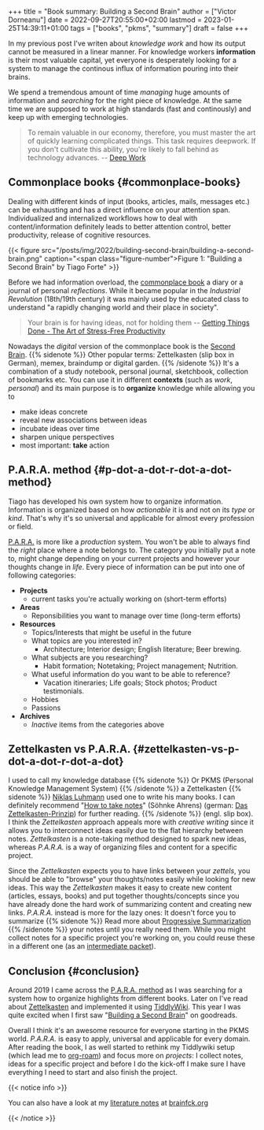 +++
title = "Book summary: Building a Second Brain"
author = ["Victor Dorneanu"]
date = 2022-09-27T20:55:00+02:00
lastmod = 2023-01-25T14:39:11+01:00
tags = ["books", "pkms", "summary"]
draft = false
+++

In my previous post I've writen about _knowledge work_ and how its output cannot be measured
in a linear manner. For knowledge workers **information** is their most valuable capital, yet
everyone is desperately looking for a system to manage the continous influx of information
pouring into their brains.

We spend a tremendous amount of time _managing_ huge amounts of information and _searching_
for the right piece of knowledge. At the same time we are supposed to work at high
standards (fast and continously) and keep up with emerging technologies.

> To remain valuable in our economy, therefore, you must master the art of quickly
> learning complicated things. This task requires deepwork. If you don't cultivate
> this ability, you're likely to fall behind as technology advances.
> -- [Deep Work](https://brainfck.org/book/deep-work)


## Commonplace books {#commonplace-books}

Dealing with different kinds of input (books, articles, mails, messages etc.) can be
exhausting and has a direct influence on your attention span. Individualized and
internalized workflows how to deal with content/information definitely leads to better
attention control, better productivity, release of cognitive resources.

{{< figure src="/posts/img/2022/building-second-brain/building-a-second-brain.png" caption="<span class=\"figure-number\">Figure 1: </span>\"Building a Second Brain\" by Tiago Forte" >}}

Before we had information overload, the [commonplace book](https://brainfck.org/book/building-a-second-brain/#commonplace-books) a diary or a journal of personal
_reflections_. While it became popular in the _Industrial Revolution_ (18th/19th century) it was
mainly used by the educated class to understand "a rapidly changing world and their place in
society".

> Your brain is for having ideas, not for holding them
> -- [Getting Things Done - The Art of Stress-Free Productivity](https://brainfck.org/book/getting-things-done-the-art-of-stress-free-productivity/)

Nowadays the _digital_ version of the commonplace book is the [Second Brain](https://brainfck.org/book/building-a-second-brain/#commonplace-books).
{{% sidenote %}}
Other popular terms: Zettelkasten (slip box in German), memex, braindump or digital garden.
{{% /sidenote %}} It's a combination of a study notebook, personal journal, sketchbook, collection of
bookmarks etc. You can use it in different **contexts** (such as _work_, _personal_) and its main
purpose is to **organize** knowledge while allowing you to

-   make ideas concrete
-   reveal new associations between ideas
-   incubate ideas over time
-   sharpen unique perspectives
-   most important: **take** action


## P.A.R.A. method {#p-dot-a-dot-r-dot-a-dot-method}

Tiago has developed his own system how to organize information. Information is organized based on how _actionable_ it is and not on its _type_ or _kind_. That's why it's so universal and applicable for almost every profession or field.

[P.A.R.A.](https://brainfck.org/book/building-a-second-brain/#para) is more like a _production_ system. You won't be able to always find the _right_ place
where a note belongs to. The category you initially put a note to, might change depending
on your current projects and however your thoughts change in _life_. Every piece of
information can be put into one of following categories:

-   **Projects**
    -   current tasks you're actually working on (short-term efforts)
-   **Areas**
    -   Reponsibilities you want to manage over time (long-term efforts)
-   **Resources**
    -   Topics/Interests that might be useful in the future
    -   What topics are you interested in?
        -   Architecture; Interior design; English literature; Beer brewing.
    -   What subjects are you researching?
        -   Habit formation; Notetaking; Project management; Nutrition.
    -   What useful information do you want to be able to reference?
        -   Vacation itineraries; Life goals; Stock photos; Product testimonials.
    -   Hobbies
    -   Passions
-   **Archives**
    -   _Inactive_ items from the categories above


## Zettelkasten vs P.A.R.A. {#zettelkasten-vs-p-dot-a-dot-r-dot-a-dot}

I used to call my knowledge database
{{% sidenote %}}
Or PKMS (Personal Knowledge Management System)
{{% /sidenote %}} a Zettelkasten
{{% sidenote %}}
[Niklas Luhmann](https://en.wikipedia.org/wiki/Zettelkasten) used one to write his many books. I can definitely recommend "[How to take notes](https://www.goodreads.com/en/book/show/34507927-how-to-take-smart-notes)" (Söhnke Ahrens) (german: [Das Zettelkasten-Prinzip](https://brainfck.org/book/das-zettelkasten-prinzip/)) for further reading.
{{% /sidenote %}} (engl. slip box). I think the _Zettelkasten_ approach appeals more with _creative writing_ since it allows you to interconnect ideas easily due to the flat hierarchy between notes. _Zettelkasten_ is a note-taking method designed to spark new ideas, whereas _P.A.R.A._ is a way of organizing files and content for a specific project.

Since the _Zettelkasten_ expects you to have links between your _zettels_, you should be able to "browse" your
thoughts/notes easily while looking for new ideas. This way the _Zettelkasten_ makes it easy to create new
content (articles, essays, books) and put together thoughts/concepts since you have already done the hard work of summarizing content and creating new links. _P.A.R.A._ instead is more for the lazy ones: It doesn't force you to summarize
{{% sidenote %}}
Read more about [Progressive Summarization](https://brainfck.org/t/progressive-summarization/)
{{% /sidenote %}} your notes until you really need them. While you might collect notes for a specific project you're working on,
you could reuse these in a different one (as an [intermediate packet](https://brainfck.org/book/building-a-second-brain/#intermediate-packets)).


## Conclusion {#conclusion}

Around 2019 I came across the [P.A.R.A. method](https://fortelabs.com/blog/para/) as I was searching for a system how to organize highlights from different books. Later on I've read about [Zettelkasten](https://brainfck.org/book/das-zettelkasten-prinzip/) and implemented it using [TiddlyWiki](https://tw5.brainfck.org). This year I was quite excited when I first saw "[Building a Second Brain](https://brainfck.org/book/building-a-second-brain/#intermediate-packets)" on goodreads.

Overall I think it's an awesome resource for everyone starting in the PKMS world. _P.A.R.A._ is easy to apply, universal and applicable for every domain. After reading the book, I as well started to rethink my Tiddlywiki setup (which lead me to [org-roam](https://www.orgroam.com/)) and focus more on _projects_: I collect notes, ideas for a specific project and before I do the kick-off I make sure I have everything I need to start and also finish the project.

{{< notice info >}}

You can also have a look at my [literature notes](https://brainfck.org/book/building-a-second-brain/) at [brainfck.org](https://brainfck.org/book/building-a-second-brain/#intermediate-packets)

{{< /notice >}}
